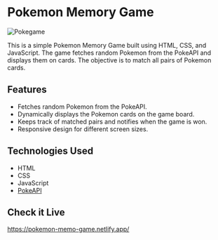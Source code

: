 # Pokemon Memory Game

![Pokegame](https://github.com/margaritaherazo/PokemonMemoryGame/assets/143548777/c7a66bbd-9980-48c4-8f3a-8634b8913497)


This is a simple Pokemon Memory Game built using HTML, CSS, and JavaScript. The game fetches random Pokemon from the PokeAPI and displays them on cards. The objective is to match all pairs of Pokemon cards.

## Features

- Fetches random Pokemon from the PokeAPI.
- Dynamically displays the Pokemon cards on the game board.
- Keeps track of matched pairs and notifies when the game is won.
- Responsive design for different screen sizes.

## Technologies Used

- HTML
- CSS
- JavaScript
- [PokeAPI](https://pokeapi.co/)

## Check it Live

https://pokemon-memo-game.netlify.app/
